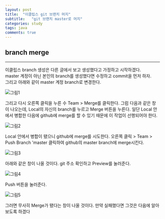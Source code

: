 ```yaml
---
layout: post
title:  "이클립스 git 브랜치 머지"
subtitle:   "git 브랜치 master로 머지"
categories: study
tags: java
comments: true
---
```



## branch merge
---

이클립스 branch 생성은 다른 글에서 보고 생성했다고 가정하고 시작하겠다. <br>
master 계정이 아닌 본인의 branch를 생성했다면 수정하고 commit을 먼저 하자. <br>
그리고 아래와 같이 master 계정 branch로 변경한다.

![그림1](../../../../assets/img/study/branch_merge1.jpg)

그리고 다시 오른쪽 클릭을 누른 수 Team > Merge를 클릭한다. 그럼 다음과 같은 창이 나오는데, Local의 자신의 branch를 누르고 Merge 버튼을 누른다. 일단 Local 안에서 병합한 다음에 github에 merge를 할 수 있기 때문에 이 작업이 선행되어야 한다.

![그림2](../../../../assets/img/study/branch_merge2.jpg)

Local 안에서 병합이 됐으니 github에 merge를 시도한다. 오른쪽 클릭 > Team > Push Branch 'master 클릭하여 github의 master branch에 merge시킨다.

![그림3](../../../../assets/img/study/branch_merge3.jpg)

아래와 같은 창이 나올 것이다. git 주소 확인하고 Preview를 눌러준다.

![그림4](../../../../assets/img/study/branch_merge4.jpg)

Push 버튼을 눌러준다.

![그림5](../../../../assets/img/study/branch_merge5.jpg)

그러면 무사히 Merge가 됐다는 창이 나올 것이다. 만약 실패했다면 그것은 다음에 알아보도록 하겠다